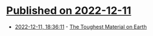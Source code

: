 # [Published on 2022-12-11](index.md)

* [2022-12-11, 18:36:11](https://news.ycombinator.com/item?id=33945958) - [The Toughest Material on Earth](https://phys.org/news/2022-12-toughest-material-earth.html)
